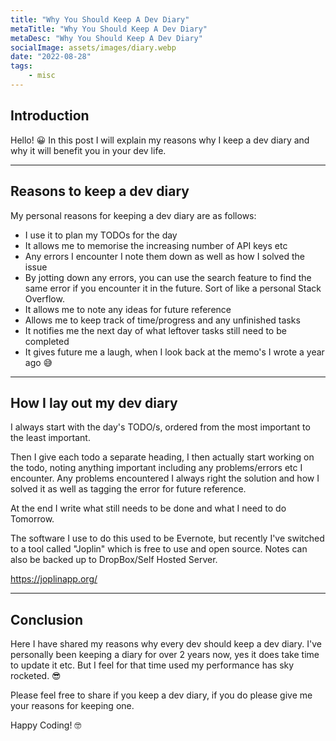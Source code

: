 ```yaml
---
title: "Why You Should Keep A Dev Diary"
metaTitle: "Why You Should Keep A Dev Diary"
metaDesc: "Why You Should Keep A Dev Diary"
socialImage: assets/images/diary.webp
date: "2022-08-28"
tags:
	- misc
---
```


## Introduction

Hello! 😀
In this post I will explain my reasons why I keep a dev diary and why it will benefit you in your dev life. 

---

## Reasons to keep a dev diary

My personal reasons for keeping a dev diary are as follows:
* I use it to plan my TODOs for the day
* It allows me to memorise the increasing number of API keys etc
* Any errors I encounter I note them down as well as how I solved the issue
* By jotting down any errors, you can use the search feature to find the same error if you encounter it in the future. Sort of like a personal Stack Overflow.
* It allows me to note any ideas for future reference
* Allows me to keep track of time/progress and any unfinished tasks
* It notifies me the next day of what leftover tasks still need to be completed
* It gives future me a laugh, when I look back at the memo's I wrote a year ago 😅

---

## How I lay out my dev diary

I always start with the day's TODO/s, ordered from the most important to the least important.

Then I give each todo a separate heading, I then actually start working on the todo, noting anything important including any problems/errors etc I encounter. Any problems encountered I always right the solution and how I solved it as well as tagging the error for future reference. 

At the end I write what still needs to be done and what I need to do Tomorrow.

The software I use to do this used to be Evernote, but recently I've switched to a tool called "Joplin" which is free to use and open source. Notes can also be backed up to DropBox/Self Hosted Server.

https://joplinapp.org/

---

## Conclusion

Here I have shared my reasons why every dev should keep a dev diary. 
I've personally been keeping a diary for over 2 years now, yes it does take time to update it etc. But I feel for that time used my performance has sky rocketed. 😎

Please feel free to share if you keep a dev diary, if you do please give me your reasons for keeping one.

Happy Coding! 🤓
